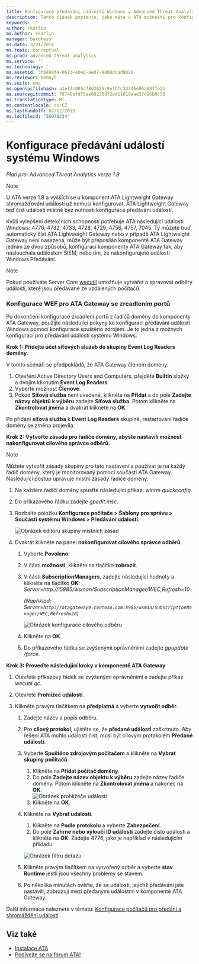 ```yaml
---
title: Konfigurace předávání událostí Windows v Advanced Threat Analytics | Dokumentace Microsoftu
description: Tento článek popisuje, jaké máte u ATA možnosti pro konfiguraci předávání událostí Windows.
keywords: ''
author: rkarlin
ms.author: rkarlin
manager: barbkess
ms.date: 3/21/2018
ms.topic: conceptual
ms.prod: advanced-threat-analytics
ms.service: ''
ms.technology: ''
ms.assetid: 3f0498f9-061d-40e6-ae07-98b8dcad9b20
ms.reviewer: bennyl
ms.suite: ems
ms.openlocfilehash: a1ef3c005c78d3825c9efbfc33346e06a687fe2b
ms.sourcegitcommit: 78748bfd75ae68230d72ad11010ead37d96b0c58
ms.translationtype: MT
ms.contentlocale: cs-CZ
ms.lasthandoff: 02/12/2019
ms.locfileid: "56078234"
---
```

# <a name="configuring-windows-event-forwarding"></a>Konfigurace předávání událostí systému Windows

*Platí pro: Advanced Threat Analytics verze 1.9*

> [!NOTE]
> U ATA verze 1.8 a vyšších se u komponent ATA Lightweight Gateway shromažďování událostí už nemusí konfigurovat. ATA Lightweight Gateway teď číst události místně bez nutnosti konfigurace předávání událostí.

Kvůli vylepšení detekčních schopností potřebuje ATA následující události Windows: 4776, 4732, 4733, 4728, 4729, 4756, 4757, 7045. Ty můžete buď automaticky číst ATA Lightweight Gateway nebo v případě ATA Lightweight Gateway není nasazená, může být přeposílán komponentě ATA Gateway jedním ze dvou způsobů, konfigurací komponenty ATA Gateway tak, aby naslouchala událostem SIEM, nebo tím, že nakonfigurujete události Windows Předávání.

> [!NOTE]
> Pokud používáte Server Core [wecutil](https://docs.microsoft.com/windows-server/administration/windows-commands/wecutil) umožňuje vytvářet a spravovat odběry událostí, které jsou předávané ze vzdálených počítačů.

### <a name="wef-configuration-for-ata-gateways-with-port-mirroring"></a>Konfigurace WEF pro ATA Gateway se zrcadlením portů

Po dokončení konfigurace zrcadlení portů z řadičů domény do komponenty ATA Gateway, použijte následující pokyny ke konfiguraci předávání událostí Windows pomocí konfigurace spuštěno zdrojem. Je to jedna z možných konfigurací pro předávání událostí systému Windows. 

**Krok 1: Přidejte účet síťových služeb do skupiny Event Log Readers domény.** 

V tomto scénáři se předpokládá, že ATA Gateway členem domény.

1.  Otevření Active Directory Users and Computers, přejděte **BuiltIn** složky a dvojím kliknutím **Event Log Readers**. 
2.  Vyberte možnost **Členové**.
3.  Pokud **Síťová služba** není uvedená, klikněte na **Přidat** a do pole **Zadejte názvy objektů k výběru** zadejte **Síťová služba**. Potom klikněte na **Zkontrolovat jména** a dvakrát klikněte na **OK**. 

Po přidání **síťová služba** k **Event Log Readers** skupině, restartování řadiče domény se změna projevila.

**Krok 2: Vytvořte zásadu pro řadiče domény, abyste nastavili možnost nakonfigurovat cílového správce odběrů.** 
> [!Note] 
> Můžete vytvořit zásady skupiny pro tato nastavení a používat je na každý řadič domény, který je monitorovaný pomocí součásti ATA Gateway. Následující postup upravuje místní zásady řadiče domény.     

1. Na každém řadiči domény spusťte následující příkaz: *winrm quickconfig*.
2. Do příkazového řádku zadejte *gpedit.msc*.
3. Rozbalte položku **Konfigurace počítače > Šablony pro správu > Součásti systému Windows > Předávání událostí**.

   ![Obrázek editoru skupiny místních zásad](media/wef%201%20local%20group%20policy%20editor.png)

4. Dvakrát klikněte na panel **nakonfigurovat cílového správce odběrů**.
   
   1.  Vyberte **Povoleno**.
   2.  V části **možnosti**, klikněte na tlačítko **zobrazit**.

   3.  V části **SubscriptionManagers**, zadejte následující hodnoty a klikněte na tlačítko **OK**: *Server=http://<fqdnATAGateway>:5985/wsman/SubscriptionManager/WEC,Refresh=10* 
      
        *(Například: Server=`http://atagateway9.contoso.com:5985/wsman/SubscriptionManager/WEC,Refresh=10`)*
      
        ![Obrázek konfigurace cílového odběru](media/wef%202%20config%20target%20sub%20manager.png)
      
   4.  Klikněte na **OK**.
   5.  Do příkazového řádku se zvýšenými oprávněními zadejte *gpupdate /force*. 

**Krok 3: Proveďte následující kroky v komponentě ATA Gateway** 

1.  Otevřete příkazový řádek se zvýšenými oprávněními a zadejte příkaz *wecutil qc*.
2.  Otevřete **Prohlížeč událostí**. 
3.  Klikněte pravým tlačítkem na **předplatná** a vyberte **vytvořit odběr**. 

    1.  Zadejte název a popis odběru. 
    2.  Pro **cílový protokol**, ujistěte se, že **předané události** zaškrtnuto. Aby řešení ATA mohlo události číst, musí být cílovým protokolem **Předané události**. 
    3.  Vyberte **Spuštěno zdrojovým počítačem** a klikněte na **Vybrat skupiny počítačů**.
        1.  Klikněte na **Přidat počítač domény**.
        2.  Do pole **Zadejte název objektu k výběru** zadejte název řadiče domény. Potom klikněte na **Zkontrolovat jména** a nakonec na **OK**.  
          ![Obrázek prohlížeče událostí](media/wef3%20event%20viewer.png)  
        3.  Klikněte na **OK**.
    4.  Klikněte na **Vybrat události**.
        1. Klikněte na **Podle protokolu** a vyberte **Zabezpečení**.
        2. Do pole **Zahrne nebo vyloučí ID události** zadejte číslo události a klikněte na **OK**. Zadejte 4776, jako je například v následujícím příkladu.

        ![Obrázek filtru dotazu](media/wef%204%20query%20filter.png)

    5.  Klikněte pravým tlačítkem na vytvořený odběr a vyberte **stav Runtime** jestli jsou všechny problémy se stavem. 
    6.  Po několika minutách ověřte, že se události, jejichž předávání jste nastavili, zobrazují mezi předanými událostmi v komponentě ATA Gateway.


Další informace naleznete v tématu: [Konfigurace počítačů pro předání a shromáždění událostí](https://technet.microsoft.com/library/cc748890)

## <a name="see-also"></a>Viz také
- [Instalace ATA](install-ata-step1.md)
- [Podívejte se na fórum ATA!](https://social.technet.microsoft.com/Forums/security/home?forum=mata)
